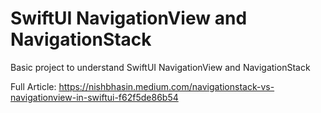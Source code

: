 # SwiftUI NavigationView and NavigationStack
Basic project to understand SwiftUI NavigationView and NavigationStack

Full Article: https://nishbhasin.medium.com/navigationstack-vs-navigationview-in-swiftui-f62f5de86b54


